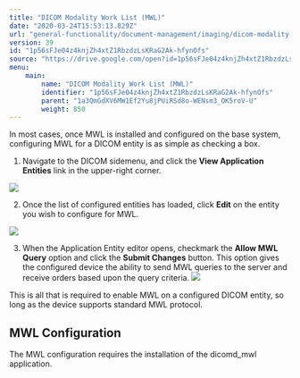 ```yaml
---
title: "DICOM Modality Work List (MWL)"
date: "2020-03-24T15:53:13.829Z"
url: "general-functionality/document-management/imaging/dicom-modality-work-list-mwl.html"
version: 39
id: "1p56sFJe04z4knjZh4xtZ1RbzdzLsKRaG2Ak-hfynOfs"
source: "https://drive.google.com/open?id=1p56sFJe04z4knjZh4xtZ1RbzdzLsKRaG2Ak-hfynOfs"
menu:
    main:
        name: "DICOM Modality Work List (MWL)"
        identifier: "1p56sFJe04z4knjZh4xtZ1RbzdzLsKRaG2Ak-hfynOfs"
        parent: "1a3QmGdXV6MW1Ef2Yu8jPUiRSd8o-WENsm3_OK5roV-U"
        weight: 850
---
```

In most cases, once MWL is installed and configured on the base system, configuring MWL for a DICOM entity is as simple as checking a box.

1. Navigate to the DICOM sidemenu, and click the <strong>View Application Entities</strong> link in the upper-right corner.



![](dicom-modality-work-list-mwl.images/image1.png)



2. Once the list of configured entities has loaded, click <strong>Edit</strong> on the entity you wish to configure for MWL.



![](dicom-modality-work-list-mwl.images/image2.png)



3. When the Application Entity editor opens, checkmark the <strong>Allow MWL Query</strong> option and click the <strong>Submit Changes</strong> button. This option gives the configured device the ability to send MWL queries to the server and receive orders based upon the query criteria. ![](dicom-modality-work-list-mwl.images/image3.png) 

This is all that is required to enable MWL on a configured DICOM entity, so long as the device supports standard MWL protocol.

## MWL Configuration

The MWL configuration requires the installation of the dicomd_mwl application. 

